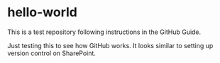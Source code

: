 # hello-world
This is a test repository following instructions in the GitHub Guide.

Just testing this to see how GitHub works. It looks similar to setting up version control on SharePoint.

